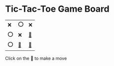 # Tic-Tac-Toe Game Board
|   |   |   |
|---|---|---|
|❌ |⭕ |❌ |
|⭕ |❌ |[🔎](XOXOXOOEX.md) |
|⭕ |[🔎](XOXOXEOOX.md) |[🔎](XOXOXEOXO.md) |

Click on the 🔎 to make a move